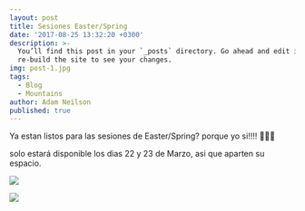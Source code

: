 ```yaml
---
layout: post
title: Sesiones Easter/Spring
date: '2017-08-25 13:32:20 +0300'
description: >-
  You’ll find this post in your `_posts` directory. Go ahead and edit it and
  re-build the site to see your changes.
img: post-1.jpg
tags:
  - Blog
  - Mountains
author: Adam Neilson
published: true
---
```

Ya estan listos para las sesiones de Easter/Spring? porque yo si!!!! 🐰🌸🐥

solo estará disponible los dias 22 y 23 de Marzo, asi que aparten su espacio.

![]({{site.baseurl}}/https://scontent.ftij1-1.fna.fbcdn.net/v/t1.0-9/52989916_2279776435378990_5219444193121796096_n.jpg?_nc_cat=108&_nc_ht=scontent.ftij1-1.fna&oh=b493428b99673ea38db958757a61e316&oe=5CE58A51)

![]({{site.baseurl}}/https://scontent.ftij1-1.fna.fbcdn.net/v/t1.0-9/53456082_2279776912045609_1013308004897914880_n.jpg?_nc_cat=109&_nc_ht=scontent.ftij1-1.fna&oh=b2c6163c1e5bad18a6849070d0c84d1c&oe=5CDDEDD5)
